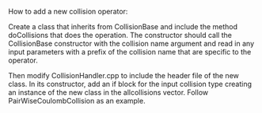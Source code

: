 How to add a new collision operator:

Create a class that inherits from CollisionBase and include the method doCollisions
that does the operation. The constructor should call the CollisionBase constructor with
the collision name argument and read in any input parameters with a prefix of the
collision name that are specific to the operator.

Then modify CollisionHandler.cpp to include the header file of the new class.
In its constructor, add an if block for the input collision type creating an
instance of the new class in the allcollisions vector. Follow PairWiseCoulombCollision
as an example.
